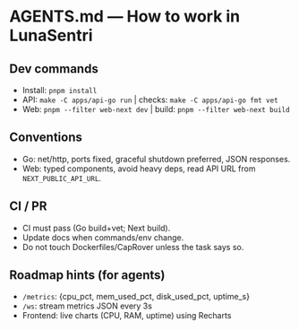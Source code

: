 # AGENTS.md — How to work in LunaSentri

## Dev commands
- Install: `pnpm install`
- API: `make -C apps/api-go run` | checks: `make -C apps/api-go fmt vet`
- Web: `pnpm --filter web-next dev` | build: `pnpm --filter web-next build`

## Conventions
- Go: net/http, ports fixed, graceful shutdown preferred, JSON responses.
- Web: typed components, avoid heavy deps, read API URL from `NEXT_PUBLIC_API_URL`.

## CI / PR
- CI must pass (Go build+vet; Next build).
- Update docs when commands/env change.
- Do not touch Dockerfiles/CapRover unless the task says so.

## Roadmap hints (for agents)
- `/metrics`: {cpu_pct, mem_used_pct, disk_used_pct, uptime_s}
- `/ws`: stream metrics JSON every 3s
- Frontend: live charts (CPU, RAM, uptime) using Recharts
